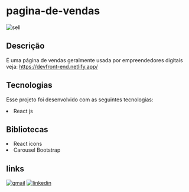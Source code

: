# pagina-de-vendas 


![sell](https://user-images.githubusercontent.com/110907635/201106277-7052edc3-8de0-4015-b5b7-a1f02d1b6c68.png)

## Descrição

É uma página de vendas geralmente usada por empreendedores digitais
<br/>
veja: https://devfront-end.netlify.app/

## Tecnologias

Esse projeto foi desenvolvido com as seguintes tecnologias:

<li>React js</li>

## Bibliotecas

<li>React icons</li>
<li>Carousel Bootstrap</li>

## links

[![gmail](https://img.shields.io/badge/Gmail-D14836?style=for-the-badge&logo=gmail&logoColor=white)](mailto:matheus.dev100@gmail.com)
[![linkedin](https://img.shields.io/badge/LinkedIn-0077B5?style=for-the-badge&logo=linkedin&logoColor=white)](https://www.linkedin.com/in/matheus-sousa-0134a4203/)
